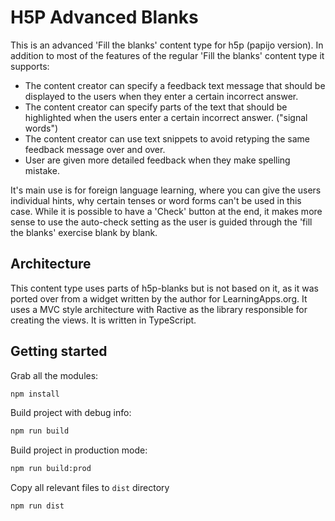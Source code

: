 # H5P Advanced Blanks

This is an advanced 'Fill the blanks' content type for h5p (papijo version). In addition to most of the features of the regular 'Fill the blanks' content type it supports:

* The content creator can specify a feedback text message that should be displayed to the users when they enter a certain incorrect answer.
* The content creator can specify parts of the text that should be highlighted when the users enter a certain incorrect answer. ("signal words")
* The content creator can use text snippets to avoid retyping the same feedback message over and over.
* User are given more detailed feedback when they make spelling mistake.

It's main use is for foreign language learning, where you can give the users individual hints, why certain tenses or word forms can't be used in this case. While it is possible to have a 'Check' button at the end, it makes more sense to use the auto-check setting as the user is guided through the 'fill the blanks' exercise blank by blank.

## Architecture

This content type uses parts of h5p-blanks but is not based on it, as it was ported over from a widget written by the author for LearningApps.org. It uses a MVC style architecture with Ractive as the library responsible for creating the views. It is written in TypeScript.

## Getting started

Grab all the modules:

```bash
npm install
```

Build project with debug info:

```bash
npm run build
```

Build project in production mode:
```bash
npm run build:prod
```

Copy all relevant files to ``dist`` directory
```bash
npm run dist
```